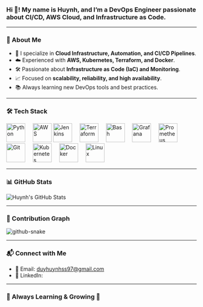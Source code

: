 ### Hi 👋! My name is Huynh, and I’m a DevOps Engineer passionate about CI/CD, AWS Cloud, and Infrastructure as Code.

---

### 🚀 About Me
- 🔧 I specialize in **Cloud Infrastructure, Automation, and CI/CD Pipelines**.
- ☁️ Experienced with **AWS, Kubernetes, Terraform, and Docker**.
- 🛠️ Passionate about **Infrastructure as Code (IaC) and Monitoring**.
- 📈 Focused on **scalability, reliability, and high availability**.
- 📚 Always learning new DevOps tools and best practices.

---

### 🛠️ Tech Stack

<div align="left">
  <img src="https://cdn.jsdelivr.net/gh/devicons/devicon/icons/python/python-original.svg" height="50" alt="Python" />
  <img width="12" />
  <img src="https://cdn.jsdelivr.net/gh/devicons/devicon/icons/amazonwebservices/amazonwebservices-line-wordmark.svg" height="50" alt="AWS" />
  <img src="https://cdn.jsdelivr.net/gh/devicons/devicon/icons/jenkins/jenkins-line.svg" height="50" alt="Jenkins" />
  <img width="12" />
  <img src="https://cdn.jsdelivr.net/gh/devicons/devicon/icons/terraform/terraform-original.svg" height="50" alt="Terraform" />
  <img width="12" />
  <img src="https://cdn.jsdelivr.net/gh/devicons/devicon/icons/bash/bash-original.svg" height="50" alt="Bash" />
  <img width="12" />
  <img src="https://cdn.jsdelivr.net/gh/devicons/devicon/icons/grafana/grafana-original.svg" height="50" alt="Grafana" />
  <img width="12" />
  <img src="https://cdn.jsdelivr.net/gh/devicons/devicon/icons/prometheus/prometheus-original.svg" height="50" alt="Prometheus" />
  <img width="12" />
  <img src="https://cdn.jsdelivr.net/gh/devicons/devicon/icons/git/git-original.svg" height="50" alt="Git" />
  <img width="12" />
  <img src="https://cdn.jsdelivr.net/gh/devicons/devicon/icons/kubernetes/kubernetes-plain.svg" height="50" alt="Kubernetes" />
  <img width="12" />
  <img src="https://cdn.jsdelivr.net/gh/devicons/devicon/icons/docker/docker-original.svg" height="50" alt="Docker" />
  <img width="12" />
  <img src="https://cdn.jsdelivr.net/gh/devicons/devicon/icons/linux/linux-original.svg" height="50" alt="Linux" />
</div>

---

### 📊 GitHub Stats

![Huynh's GitHub Stats](https://github-readme-stats.vercel.app/api?username=DuyHuynhTran&show_icons=true&theme=dark)

---

### 🐍 Contribution Graph

<picture>
  <source media="(prefers-color-scheme: dark)" srcset="https://raw.githubusercontent.com/DuyHuynhTran/DuyHuynhTran/output/github-snake-dark.svg" />
  <source media="(prefers-color-scheme: light)" srcset="https://raw.githubusercontent.com/DuyHuynhTran/DuyHuynhTran/output/github-snake.svg" />
  <img alt="github-snake" src="https://raw.githubusercontent.com/DuyHuynhTran/DuyHuynhTran/output/github-snake.svg" />
</picture>

---

### 📬 Connect with Me
- 📧 Email: duyhuynhss97@gmail.com
- 💼 LinkedIn: 

---

### 🌱 Always Learning & Growing 🚀
